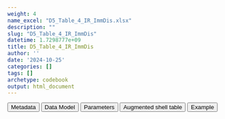 ```yaml
---
weight: 4
name_excel: "D5_Table_4_IR_ImmDis.xlsx"
description: ""
slug: "D5_Table_4_IR_ImmDis"
datetime: 1.7298777e+09
title: D5_Table_4_IR_ImmDis
author: ''
date: '2024-10-25'
categories: []
tags: []
archetype: codebook
output: html_document
---
```


<script src="/rmarkdown-libs/core-js/shim.min.js"></script>
<script src="/rmarkdown-libs/react/react.min.js"></script>
<script src="/rmarkdown-libs/react/react-dom.min.js"></script>
<script src="/rmarkdown-libs/reactwidget/react-tools.umd.cjs"></script>
<script src="/rmarkdown-libs/htmlwidgets/htmlwidgets.js"></script>
<link href="/rmarkdown-libs/reactable/reactable.css" rel="stylesheet" />
<script src="/rmarkdown-libs/reactable-binding/reactable.js"></script>
<div class="tab">
<button class="tablinks" onclick="openCity(event, &#39;Metadata&#39;)" id="defaultOpen">Metadata</button>
<button class="tablinks" onclick="openCity(event, &#39;Data Model&#39;)">Data Model</button>
<button class="tablinks" onclick="openCity(event, &#39;Parameters&#39;)">Parameters</button>
<button class="tablinks" onclick="openCity(event, &#39;Augmented shell table&#39;)">Augmented shell table</button>
<button class="tablinks" onclick="openCity(event, &#39;Example&#39;)">Example</button>
</div>
<div id="Metadata" class="tabcontent">
<div id="htmlwidget-1" class="reactable html-widget" style="width:auto;height:600px;"></div>
<script type="application/json" data-for="htmlwidget-1">{"x":{"tag":{"name":"Reactable","attribs":{"data":{"metadata_name":["Name of the dataset","Content of the dataset","Unit of observation","Dataset where the list of UoOs is fully listed and with 1 record per UoO","How many observations per UoO","NxUoO","Variables capturing the UoO","Primary key","Parameters",null,null,null,null,null,null,null,null,null,null,null],"metadata_content":["D5_Table_4_IR_{ImmDis}","IR of flares (first, second, third)","datasource",null,"1","1","datasource","datasource","ImmDis",null,null,null,null,null,null,null,null,null,null,null]},"columns":[{"id":"metadata_name","name":"metadata_name","type":"character"},{"id":"metadata_content","name":"metadata_content","type":"character"}],"sortable":false,"searchable":true,"pagination":false,"highlight":true,"bordered":true,"striped":true,"style":{"maxWidth":1800},"height":"600px","dataKey":"5bfa67a8f6a04d94a6f395a2e39be2fb"},"children":[]},"class":"reactR_markup"},"evals":[],"jsHooks":[]}</script>
</div>
<div id="Data Model" class="tabcontent">
<div id="htmlwidget-2" class="reactable html-widget" style="width:auto;height:600px;"></div>
<script type="application/json" data-for="htmlwidget-2">{"x":{"tag":{"name":"Reactable","attribs":{"data":{"Varname":["ds","n_1_","n_2_","py_0_","n3_","py_1_","m_1_0_","ir_1_","ll_1_","ul_1_","npr_1_","pypr_1_","mpr_1_","irpr_1_","llpr_1","ulpr_1","n_1_2_","m_2_0_","ir_2_","ll_2_"],"Description":["data source name, as stored in CDM_SOURCE, plus possible specification of subpopulation","Total cohort population","Number of persons who started the follow-up 90 days after the inclusion to the cohort","Total follow-up time regardless of interruptions from start of follow-up (90 days after T0) (PY)","Number of flares between cohort entry and start of follow up","Follow-up time (PY) until censor or first flare, excluding interruptions","Number of persons who develop a first flare-up episode","IR of first flare-up episode (Number of persons who develop a first flare-up episode/Follow-up time (PY) until censor or first flare, excluding interruptions)","Lower limit of the 95% confidence interval of ir_1_","upper limit of the 95% confidence interval of ir_1_","Number of persons who have at least one pregnancy after start of follow-up","Total follow-up time regardless of interruptions from start of follow-up (PY) while persons are pregnant","Number of persons who develop a first flare-up episode while they are pregnant","IR of first flare-up episode while pregnant, per 100,000 PY","Lower limit of the 95% confidence interval of irpr_1_","upper limit of the 95% confidence interval of irpr_1_","Number of persons still in the study 90 days after first flare","Number of persons who develop a second flare-up episode","IR of second flare-up episode, per 100,000 PY","Lower limit of the 95% confidence interval of ir_2_"],"Format":[null,null,null,null,null,null,null,null,null,null,null,null,null,null,null,null,null,null,null,null],"Vocabulary":["BIFAP_PC\r\nBIFAP_PC_HOSP\r\nSIDIAP\r\nVID\r\nEPICHRON\r\nPEDIANET\r\nDNR\r\nNNR\r\nFHR\r\nSNDS\r\nCPRD",null,null,null,null,null,null,null,null,null,null,null,null,null,null,null,null,null,null,null],"Description / Notes":[null,null,null,null,null,null,null,null,null,null,null,null,null,null,null,null,null,null,null,null],"Parameters":[null,null,null,null,null,null,null,null,null,null,null,null,null,null,null,null,null,null,null,null],"Source tables and variables":[null,"D5_Table_1_Attrition_{ImmDis}/n_6","D5_Table_1_Attrition_{ImmDis}/n_9",null,null,null,null,null,null,null,null,null,null,null,null,null,null,null,null,null],"Retrieved":[null,"yes","yes",null,null,null,null,null,null,null,null,null,null,null,null,null,null,null,null,null],"Calculated":[null,null,null,"yes","yes","yes","yes","yes","yes","yes","yes","yes","yes","yes","yes","yes","yes","yes","yes","yes"],"Algorithm_id":[null,null,null,null,null,null,null,null,null,null,null,null,null,null,null,null,null,null,null,null],"Rule":[null,null,null,null,null,null,null,"round(100,000*m_1_0/py_1_,.1)","Ulm formula","Ulm formula",null,null,null,"round(100,000*mpr1_/pypr1_,.1)","Ulm formula","Ulm formula",null,null,"round(100,000*m_2_0/py_2_,.1)","Ulm formula"]},"columns":[{"id":"Varname","name":"Varname","type":"character"},{"id":"Description","name":"Description","type":"character"},{"id":"Format","name":"Format","type":"logical"},{"id":"Vocabulary","name":"Vocabulary","type":"character"},{"id":"Description / Notes","name":"Description / Notes","type":"logical"},{"id":"Parameters","name":"Parameters","type":"logical"},{"id":"Source tables and variables","name":"Source tables and variables","type":"character"},{"id":"Retrieved","name":"Retrieved","type":"character"},{"id":"Calculated","name":"Calculated","type":"character"},{"id":"Algorithm_id","name":"Algorithm_id","type":"logical"},{"id":"Rule","name":"Rule","type":"character"}],"sortable":false,"searchable":true,"pagination":false,"highlight":true,"bordered":true,"striped":true,"style":{"maxWidth":1800},"height":"600px","dataKey":"36e860511d852c93b83ede1fe74db016"},"children":[]},"class":"reactR_markup"},"evals":[],"jsHooks":[]}</script>
</div>
<div id="Parameters" class="tabcontent">
<div id="htmlwidget-3" class="reactable html-widget" style="width:auto;height:600px;"></div>
<script type="application/json" data-for="htmlwidget-3">{"x":{"tag":{"name":"Reactable","attribs":{"data":{"parameter":["ImmDis","ImmDis","ImmDis","ImmDis","ImmDis","ImmDis","ImmDis","ImmDis","ImmDis","ImmDis",null,null,null,null,null,null,null,null,null,null],"value":["E_GRAVES_AESI","Im_HASHIMOTO_AESI","V_PAN_AESI","M_ARTRHEU_AESI","M_ARTPSORIATIC_AESI","N_DEMYELMS_AESI","SK_ERYTHEMANODOSUM_AESI","Im_SLE_AESI","D_ULCERATIVECOLITIS_AESI","D_HEPATITISAUTOIMMUNE_AESI",null,null,null,null,null,null,null,null,null,null],"label":["Graves","Hashimoto","Polyarteritis nodose","Rheumatoid arthritis","Psoriatic arthritis","Multiple sclerosis","Erythema nodosum","SLE","Ulcerative colitis","Autoimmune hepatitis",null,null,null,null,null,null,null,null,null,null],"parameter_in_program":["immune_diseases_in_the_study","immune_diseases_in_the_study","immune_diseases_in_the_study","immune_diseases_in_the_study","immune_diseases_in_the_study","immune_diseases_in_the_study","immune_diseases_in_the_study","immune_diseases_in_the_study","immune_diseases_in_the_study","immune_diseases_in_the_study",null,null,null,null,null,null,null,null,null,null],"set_in_step":[null,null,null,null,null,null,null,null,null,null,null,null,null,null,null,null,null,null,null,null],"notes":[null,null,null,null,null,null,null,null,null,null,null,null,null,null,null,null,null,null,null,null]},"columns":[{"id":"parameter","name":"parameter","type":"character"},{"id":"value","name":"value","type":"character"},{"id":"label","name":"label","type":"character"},{"id":"parameter_in_program","name":"parameter_in_program","type":"character"},{"id":"set_in_step","name":"set_in_step","type":"logical"},{"id":"notes","name":"notes","type":"logical"}],"sortable":false,"searchable":true,"pagination":false,"highlight":true,"bordered":true,"striped":true,"style":{"maxWidth":1800},"height":"600px","dataKey":"43e20ea6d74466c41071f549c1995617"},"children":[]},"class":"reactR_markup"},"evals":[],"jsHooks":[]}</script>
</div>
<div id="Augmented shell table" class="tabcontent">
<div id="htmlwidget-4" class="reactable html-widget" style="width:auto;height:600px;"></div>
<script type="application/json" data-for="htmlwidget-4">{"x":{"tag":{"name":"Reactable","attribs":{"data":{"...1":["Total cohort population","Number of persons who started the follow-up 90 days after the inclusion to the cohort","Total follow-up time regardless of interruptions from start of follow-up (90 days after T0) (PY)","Number of flares between cohort entry and start of follow up","Follow-up time (PY) until censor or first flare, excluding interruptions","Number of persons who develop a first flare-up episode","IR (CI 95%) of first flare-up episode (Number of persons who develop a first flare-up episode/Follow-up time (PY) until censor or first flare, excluding interruptions), per 100,000","Number of persons who have at least one pregnancy 90 days after inclusion to the cohort","Total follow-up time regardless of interruptions from start of follow-up (90 days after T0) (PY) while persons are pregnant","Number of persons who develop a first flare-up episode while they are pregnant","IR (CI 95%) of first flare-up episode while pregnant (Number of persons who develop a first flare-up episode/Follow-up time (PY) until censor or first flare, excluding interruptions), per 100,000","Number of persons still in the study 90 days after first flare","Follow-up time (PY) from 1st flare plus 90 days until censor or second flare, excluding interruptions (includes people who re-enter the cohort 90 days after the first interruption)","Number of persons who develop a second flare-up episode","IR (CI 95%) of second flare-up episode (Number of persons who develop a second flare-up episode/Follow-up time (PY) until censor or second interruption of follow-up), per 100,000","Number of persons who have at least one pregnancy 90 days after the first flare","Total follow-up time regardless of interruptions from start of follow-up (90 days after first flare) (PY) while persons are pregnant","Number of persons who develop a second flare-up episode while they are pregnant","IR (CI 95%) of second flare-up episode while pregnant (Number of persons who develop a first flare-up episode/Follow-up time (PY) until censor or first flare, excluding interruptions), per 100,000","Number of persons still in the study 90 days after second flare"],"BIFAP_PC":["n_1_","n_2_","py_0_","n_3_","py_1_","m_1_0_","ir_1 (ll_1 - ul_1)","npr_1_","pypr_1_","mpr_1_","irpr_1_ (llpr_1 - ulpr_1)","n_1_2_","py_2_","m_2_0_","ir_2 (ll_2 - ul_2)","npr_2_","pypr_2_","mpr_2_","irpr_2_ (llpr_2 - ulpr_2)","n_1_3_"],"BIFAP_PC_HOSP":[null,null,null,null,null,null,null,null,null,null,null,null,null,null,null,null,null,null,null,null],"SIDIAP":[null,null,null,null,null,null,null,null,null,null,null,null,null,null,null,null,null,null,null,null],"VID":[null,null,null,null,null,null,null,null,null,null,null,null,null,null,null,null,null,null,null,null],"EPICHRON":[null,null,null,null,null,null,null,null,null,null,null,null,null,null,null,null,null,null,null,null],"PEDIANET":[null,null,null,null,null,null,null,null,null,null,null,null,null,null,null,null,null,null,null,null],"DNR":[null,null,null,null,null,null,null,null,null,null,null,null,null,null,null,null,null,null,null,null],"NNR":[null,null,null,null,null,null,null,null,null,null,null,null,null,null,null,null,null,null,null,null],"FHR":[null,null,null,null,null,null,null,null,null,null,null,null,null,null,null,null,null,null,null,null],"SNDS":[null,null,null,null,null,null,null,null,null,null,null,null,null,null,null,null,null,null,null,null],"CPRD":[null,null,null,null,null,null,null,null,null,null,null,null,null,null,null,null,null,null,null,null]},"columns":[{"id":"...1","name":"...1","type":"character"},{"id":"BIFAP_PC","name":"BIFAP_PC","type":"character"},{"id":"BIFAP_PC_HOSP","name":"BIFAP_PC_HOSP","type":"logical"},{"id":"SIDIAP","name":"SIDIAP","type":"logical"},{"id":"VID","name":"VID","type":"logical"},{"id":"EPICHRON","name":"EPICHRON","type":"logical"},{"id":"PEDIANET","name":"PEDIANET","type":"logical"},{"id":"DNR","name":"DNR","type":"logical"},{"id":"NNR","name":"NNR","type":"logical"},{"id":"FHR","name":"FHR","type":"logical"},{"id":"SNDS","name":"SNDS","type":"logical"},{"id":"CPRD","name":"CPRD","type":"logical"}],"sortable":false,"searchable":true,"pagination":false,"highlight":true,"bordered":true,"striped":true,"style":{"maxWidth":1800},"height":"600px","dataKey":"83d0d0aa9fff730abc818430e187445f"},"children":[]},"class":"reactR_markup"},"evals":[],"jsHooks":[]}</script>
</div>
<div id="Example" class="tabcontent">
<div id="htmlwidget-5" class="reactable html-widget" style="width:auto;height:600px;"></div>
<script type="application/json" data-for="htmlwidget-5">{"x":{"tag":{"name":"Reactable","attribs":{"data":{"empty":[null,null,null,null,null,null,null,null,null,null,null,null,null,null,null,null,null,null,null,null]},"columns":[{"id":"empty","name":"empty","type":"logical"}],"sortable":false,"searchable":true,"pagination":false,"highlight":true,"bordered":true,"striped":true,"style":{"maxWidth":1800},"height":"600px","dataKey":"0727e8571a9b6e19121c0ad1f770c269"},"children":[]},"class":"reactR_markup"},"evals":[],"jsHooks":[]}</script>
</div>

